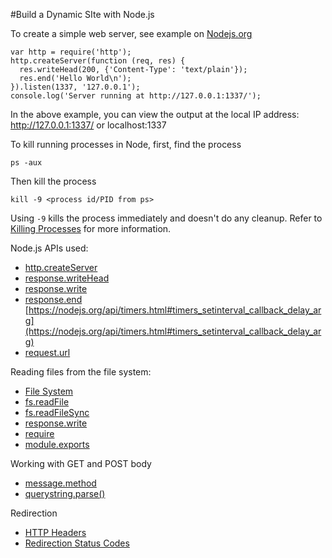 #Build a Dynamic SIte with Node.js

To create a simple web server, see example on [Nodejs.org](https://nodejs.org)
```
var http = require('http');
http.createServer(function (req, res) {
  res.writeHead(200, {'Content-Type': 'text/plain'});
  res.end('Hello World\n');
}).listen(1337, '127.0.0.1');
console.log('Server running at http://127.0.0.1:1337/');
```
In the above example, you can view the output at the local IP address: http://127.0.0.1:1337/ or localhost:1337

To kill running processes in Node, first, find the process
```
ps -aux
```
Then kill the process
```
kill -9 <process id/PID from ps>
```
Using `-9` kills the process immediately and doesn't do any cleanup.
Refer to [Killing Processes](https://teamtreehouse.com/library/console-foundations/processes/killing-processes) for more information.



Node.js APIs used:
* [http.createServer](https://nodejs.org/api/http.html#http_http_createserver_requestlistener)
* [response.writeHead](https://nodejs.org/api/http.html#http_response_writehead_statuscode_statusmessage_headers)
* [response.write](https://nodejs.org/api/http.html#http_response_write_chunk_encoding_callback)
* [response.end](https://nodejs.org/api/http.html#http_response_end_data_encoding_callback)
[https://nodejs.org/api/timers.html#timers_setinterval_callback_delay_arg](https://nodejs.org/api/timers.html#timers_setinterval_callback_delay_arg)
* [request.url](https://nodejs.org/api/http.html#http_message_url)


Reading files from the file system:
* [File System](https://nodejs.org/api/fs.html)
* [fs.readFile](https://nodejs.org/api/fs.html#fs_fs_readfile_filename_options_callback)
* [fs.readFileSync](https://nodejs.org/api/fs.html#fs_fs_readfilesync_filename_options)
* [response.write](https://nodejs.org/api/http.html#http_response_write_chunk_encoding_callback)
* [require](https://nodejs.org/api/modules.html#modules_modules)
* [module.exports](https://nodejs.org/api/modules.html#modules_module_exports)

Working with GET and POST body
* [message.method](https://nodejs.org/api/http.html#http_message_method)
* [querystring.parse()](https://nodejs.org/api/querystring.html#querystring_querystring_parse_str_sep_eq_options)

Redirection
* [HTTP Headers](http://en.wikipedia.org/wiki/List_of_HTTP_header_fields)
* [Redirection Status Codes](http://en.wikipedia.org/wiki/List_of_HTTP_status_codes#3xx_Redirection)
